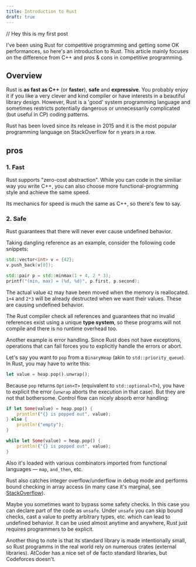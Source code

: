 ```yaml
---
title: Introduction to Rust
draft: true
---
```


// Hey this is my first post

I've been using Rust for competitive programming and getting some OK performances, so here's an introduction to Rust. This article mainly focuses on the difference from C++ and pros & cons in competitive programming.

## Overview

Rust is **as fast as C++** (or **faster**), **safe** and **expressive**. You probably enjoy it if you like a very clever and kind compiler or have interests in a beautiful library design. However, Rust is a 'good' system programming language and sometimes restricts potentially dangerous or unnecessarily complicated (but useful in CP) coding patterns.

Rust has been loved since its release in 2015 and it is the most popular programming language on StackOverflow for n years in a row.

## pros

### 1. Fast

Rust supports "zero-cost abstraction". While you can code in the similiar way you write C++, you can also choose more functional-programming style and achieve the same speed.

Its mechanics for speed is much the same as C++, so there's few to say.

### 2. Safe

Rust guarantees that there will never ever cause undefined behavior.

Taking dangling reference as an example, consider the following code snippets:

```cpp
std::vector<int> v = {42};
v.push_back(v[0]);
```

```cpp
std::pair p = std::minmax(1 + 4, 2 * 3);
printf("(min, max) = (%d, %d)", p.first, p.second);
```

The actual value `42` may have been moved when the memory is reallocated. `1+4` and `2*3` will be already destructed when we want their values. These are causing undefined behavior.

The Rust compiler check all references and guarantees that no invalid references exist using a unique **type system**, so these programs will not compile and there is no runtime overhead too.

Another example is error handling. Since Rust does not have exceptions, operations that can fail forces you to explicitly handle the errors or abort.

Let's say you want to `pop` from a `BinaryHeap` (akin to `std::priority_queue`). In Rust, you may have to write this:

```rs
let value = heap.pop().unwrap();
```

Because `pop` returns `Option<T>` (equivalent to `std::optional<T>`), you have to explicit the error (`unwrap` aborts the execution in that case). But they are not that bothersome. Control flow can nicely absorb error handling:

```rs
if let Some(value) = heap.pop() {
    println!("{} is popped out", value);
} else {
    println!("empty");
}
```

```rs
while let Some(value) = heap.pop() {
    println!("{} is popped out", value);
}
```

Also it's loaded with various combinators imported from functional languages — `map`, `and_then`, etc.

<!-- Actually under a certain setting you can do:

```rs
let value = vec.pop()?;
```

`?` operators propagate the error to the caller of the function. So you can write something like `obj.foo()?.bar()?.baz()?` but outside `main`. -->

Rust also catches integer overflow/underflow in debug mode and performs bound checking in array access (in many case it's marginal, see [StackOverflow](https://stackoverflow.com/questions/47542438/does-rusts-array-bounds-checking-affect-performance)).

Maybe you sometimes want to bypass some safety checks. In this case you can declare part of the code as `unsafe`. Under `unsafe` you can skip bound checks, cast a value to pretty arbitrary types, etc. which can lead to undefined behavior. It can be used almost anytime and anywhere, Rust just requires programmers to be explicit.

Another thing to note is that its standard library is made intentionally small, so Rust programms in the real world rely on numerous crates (external libraries). AtCoder has a nice set of de facto standard libraries, but Codeforces doesn't.
